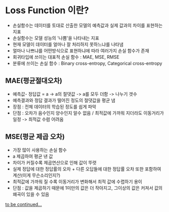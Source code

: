 # Loss Function 이란?
- 손실함수는 데이터를 토대로 산출한 모델의 예측값과 실제 값과의 차이를 표현하는 지표
- 손실함수는 모델 성능의 '나쁨'을 나타내는 지표
- 현재 모델이 데이터를 얼마나 잘 처리하지 못하느냐를 나타냄
- 얼마나 나쁘냐를 어떤방식으로 표현하냐에 따라 여러가지 손실 함수가 존재
- 회귀타입에 쓰이는 대표적 손실 함수 : MAE, MSE, RMSE
- 분류에 쓰이는 손실 함수 : Binary cross-entropy, Categorical cross-entropy 

## MAE(평균절대오차)
- 예측값- 정답값 = a -> a의 절댓값 -> a를 모두 더함 -> 나누기 갯수
- 예측결과와 정답 결과가 떨어진 정도의 절댓값을 평균 냄
- 장점 : 전체 데이터의 학습된 정도를 쉽게 파악
- 단점 : 오차가 음수인지 양수인지 알수 없음 / 최적값에 가까워 지더라도 이동거리가 일정 -> 최적값 수렴 어려움

## MSE(평균 제곱 오차)
- 가장 많이 사용하는 손실 함수
- a 제곱하여 평균 낸 값
- 차이가 커질수록 제곱연산으로 인해 값이 뚜렷
- 실제 정답에 대한 정답률의 오차 + 다른 오답들에 대한 정답률 오차 또한 포함하여 계산(이게 무슨소리인지?)
- 최적값에 가까워 질 수록 이동거리가 변화해서 최적 값에 수렵하기 용이
- 단점 : 값을 제곱하기 때문에 1미만의 값은 더 작아지고, 그이상의 값은 커져서 값의 왜곡이 있을 수 있음




[to be continued...](https://brunch.co.kr/@mnc/9) 
